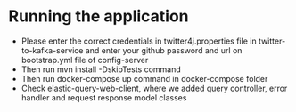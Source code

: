 # Running the application
- Please enter the correct credentials in twitter4j.properties file in twitter-to-kafka-service 
and enter your github password and url on bootstrap.yml file of config-server
- Then run mvn install -DskipTests command
- Then run docker-compose up command in docker-compose folder
- Check elastic-query-web-client, where we added query controller, error handler and request response model classes
